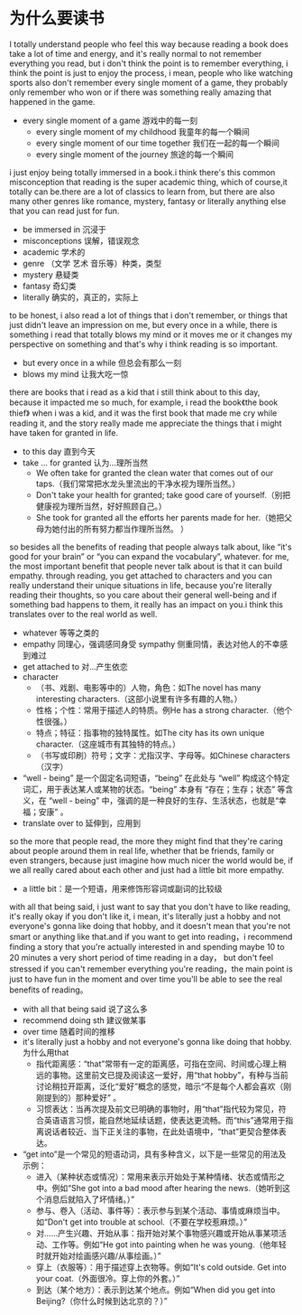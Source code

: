 # 为什么要读书

I totally understand people who feel this way because reading a book does take a lot of time and energy, and it's really normal to not remember everything you read, but i don't think the point is to remember everything, i think the point is just to enjoy the process, i mean, people who like watching sports also don't remember every single moment of a game, they probably only remember who won or if there was something really amazing that happened in the game.
* every single moment of a game 游戏中的每一刻
  * every single moment of my childhood 我童年的每一个瞬间
  * every single moment of our time together 我们在一起的每一个瞬间
  * every single moment of the journey  旅途的每一个瞬间

i just enjoy being totally immersed in a book.i think there's this common misconception that reading is the super academic thing, which of course,it totally can be.there are a lot of classics to learn from, but there are also many other genres like romance, mystery, fantasy or literally anything else that you can read just for fun.	
* be immersed in  沉浸于
* misconceptions  误解，错误观念
* academic 学术的
* genre （文学 艺术 音乐等）种类，类型
* mystery 悬疑类
* fantasy 奇幻类
* literally 确实的，真正的，实际上

to be honest, i also read a lot of things that i don't remember, or things that just didn't leave an impression on me, but every once in a while, there is something i read that totally blows my mind or it moves me or it changes my perspective on something and that's why i think reading is so important.
* but every once in a while  但总会有那么一刻
* blows my mind 让我大吃一惊

there are books that i read as a kid that i still think about to this day, because it impacted me so much, for example, i read the book《the book thief》 when i was a kid, and it was the first book that made me cry while reading it, and the story really made me appreciate the things that i might have taken for granted in life.
* to this day 直到今天
* take … for granted  认为…理所当然
  * We often take for granted the clean water that comes out of our taps.（我们常常把水龙头里流出的干净水视为理所当然。）
  * Don't take your health for granted; take good care of yourself.（别把健康视为理所当然，好好照顾自己。）
  * She took for granted all the efforts her parents made for her.（她把父母为她付出的所有努力都当作理所当然。 ）

so besides all the benefits of reading that people always talk about, like “it's good for your brain” or “you can expand the vocabulary”, whatever. for me, the most important benefit that people never talk about is that it can build empathy. through reading, you get attached to characters and you can really understand their unique situations in life, because you're literally reading their thoughts, so you care about their general well-being and if something bad happens to them, it really has an impact on you.i think this translates over to the real world as well.
* whatever 等等之类的
* empathy 同理心，强调感同身受  sympathy 侧重同情，表达对他人的不幸感到难过
* get attached to  对…产生依恋
* character
  * （书、戏剧、电影等中的）人物，角色：如The novel has many interesting characters.（这部小说里有许多有趣的人物。）
  * 性格；个性：常用于描述人的特质。例He has a strong character.（他个性很强。）
  * 特点；特征：指事物的独特属性。如The city has its own unique character.（这座城市有其独特的特点。）
  * （书写或印刷）符号；文字：尤指汉字、字母等。如Chinese characters（汉字）
* “well - being” 是一个固定名词短语，“being” 在此处与 “well” 构成这个特定词汇，用于表达某人或某物的状态。“being” 本身有 “存在；生存；状态” 等含义，在 “well - being” 中，强调的是一种良好的生存、生活状态，也就是“幸福；安康” 。
* translate over to 延伸到，应用到

so the more that people read, the more they might find that they're caring about people around them in real life, whether that be friends, family or even strangers, because just imagine how much nicer the world would be, if we all really cared about each other and just had a little bit more empathy.
* a little bit：是一个短语，用来修饰形容词或副词的比较级

with all that being said, i just want to say that you don't have to like reading, it's really okay if you don't like it, i mean, it's literally just a hobby and not everyone's gonna like doing that hobby, and it doesn't mean that you're not smart or anything like that.and if you want to get into reading，i recommend finding a story that you're actually interested in and spending maybe 10 to 20 minutes a very short period of time reading in a day， but don't feel stressed if you can't remember everything you're reading，the main point is just to have fun in the moment and over time you'll be able to see the real benefits of reading。
* with all that being said  说了这么多
* recommend doing sth 建议做某事
* over time 随着时间的推移
* it's literally just a hobby and not everyone's gonna like doing that hobby.为什么用that
  * 指代距离感：“that”常带有一定的距离感，可指在空间、时间或心理上稍远的事物。这里前文已提及阅读这一爱好，用“that hobby”，有种与当前讨论稍拉开距离，泛化“爱好”概念的感觉，暗示“不是每个人都会喜欢（刚刚提到的）那种爱好” 。
  * 习惯表达：当再次提及前文已明确的事物时，用“that”指代较为常见，符合英语语言习惯，能自然地延续话题，使表达更流畅。而“this”通常用于指离说话者较近、当下正关注的事物，在此处语境中，“that”更契合整体表达。
* “get into”是一个常见的短语动词，具有多种含义，以下是一些常见的用法及示例：
  * 进入（某种状态或情况）：常用来表示开始处于某种情绪、状态或情形之中。例如“She got into a bad mood after hearing the news.（她听到这个消息后就陷入了坏情绪。）”
  * 参与、卷入（活动、事件等）：表示参与到某个活动、事情或麻烦当中。如“Don't get into trouble at school.（不要在学校惹麻烦。）”
  * 对……产生兴趣、开始从事：指开始对某个事物感兴趣或开始从事某项活动、工作等。例如“He got into painting when he was young.（他年轻时就开始对绘画感兴趣/从事绘画。）”
  * 穿上（衣服等）：用于描述穿上衣物等。例如“It's cold outside. Get into your coat.（外面很冷。穿上你的外套。）”
  * 到达（某个地方）：表示到达某个地点。例如“When did you get into Beijing?（你什么时候到达北京的？）”